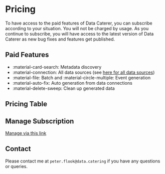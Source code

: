 # Pricing

To have access to the paid features of Data Caterer, you can subscribe according to your situation. You will not be 
charged by usage. As you continue to subscribe, you will have access to the latest version of Data Caterer as new 
bug fixes and features get published.

## Paid Features

- :material-card-search: Metadata discovery
- :material-connection: All data sources (see [here for all data sources](../setup/connection/connection.md))
- :material-file: Batch and :material-circle-multiple: Event generation
- :material-auto-fix: Auto generation from data connections
- :material-delete-sweep: Clean up generated data

## Pricing Table

<script async src="https://js.stripe.com/v3/pricing-table.js"></script>
<stripe-pricing-table pricing-table-id="prctbl_1Nu5IrJLcXz3QuJfExkO2ulr"
publishable-key="pk_live_51Nt1GMJLcXz3QuJfivqD6tl8fF3VZdzHgSOl9AGTWn3qD0neSI2UTHoD3iVwi6As2lVMhGeZEieFW6Jdeoan4Rqb00WigQVrLa">
</stripe-pricing-table>

## Manage Subscription

[Manage via this link](https://billing.stripe.com/p/login/28oaIGdfreH7eXufYY)

## Contact

Please contact me at `peter.flook@data.catering` if you have any questions or queries.
